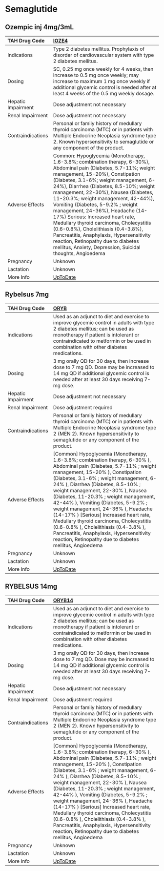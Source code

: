 # Semaglutide

## Ozempic inj 4mg/3mL

| TAH Drug Code      | [IOZE4](https://www.tahsda.org.tw/drugs/hissearch.php?drug_code=IOZE4)                                                                                                                                                                                                                                                                                                                                                                                                                                                                                                                                                                                          |
|:-------------------|:----------------------------------------------------------------------------------------------------------------------------------------------------------------------------------------------------------------------------------------------------------------------------------------------------------------------------------------------------------------------------------------------------------------------------------------------------------------------------------------------------------------------------------------------------------------------------------------------------------------------------------------------------------------|
| Indications        | Type 2 diabetes mellitus. Prophylaxis of disorder of cardiovascular system with type 2 diabetes mellitus.                                                                                                                                                                                                                                                                                                                                                                                                                                                                                                                                                       |
| Dosing             | SC, 0.25 mg once weekly for 4 weeks, then increase to 0.5 mg once weekly; may increase to maximum 1 mg once weekly if additional glycemic control is needed after at least 4 weeks of the 0.5 mg weekly dosage.                                                                                                                                                                                                                                                                                                                                                                                                                                                 |
| Hepatic Impairment | Dose adjustment not necessary                                                                                                                                                                                                                                                                                                                                                                                                                                                                                                                                                                                                                                   |
| Renal Impairment   | Dose adjustment not necessary                                                                                                                                                                                                                                                                                                                                                                                                                                                                                                                                                                                                                                   |
| Contraindications  | Personal or family history of medullary thyroid carcinoma (MTC) or in patients with Multiple Endocrine Neoplasia syndrome type 2. Known hypersensitivity to semaglutide or any component of the product.                                                                                                                                                                                                                                                                                                                                                                                                                                                        |
| Adverse Effects    | Common: Hypoglycemia (Monotherapy, 1.6-3.8%; combination therapy, 6-30%), Abdominal pain (Diabetes, 5.7-11%; weight management, 15-20%), Constipation (Diabetes, 3.1-6%; weight management, 6-24%), Diarrhea (Diabetes, 8.5-10%; weight management, 22-30%), Nausea (Diabetes, 11-20.3%; weight management, 42-44%), Vomiting (Diabetes, 5-9.2% ; weight management, 24-36%), Headache (14-17%) Serious: Increased heart rate, Medullary thyroid carcinoma, Cholecystitis (0.6-0.8%), Cholelithiasis (0.4-3.8%), Pancreatitis, Anaphylaxis, Hypersensitivity reaction, Retinopathy due to diabetes mellitus, Anxiety, Depression, Suicidal thoughts, Angioedema |
| Pregnancy          | Unknown                                                                                                                                                                                                                                                                                                                                                                                                                                                                                                                                                                                                                                                         |
| Lactation          | Unknown                                                                                                                                                                                                                                                                                                                                                                                                                                                                                                                                                                                                                                                         |
| More Info          | [UpToDate](https://www.uptodate.com/contents/semaglutide-drug-information)                                                                                                                                                                                                                                                                                                                                                                                                                                                                                                                                                                                      |

## Rybelsus 7mg

| TAH Drug Code      | [ORYB](https://www.tahsda.org.tw/drugs/hissearch.php?drug_code=ORYB)                                                                                                                                                                                                                                                                                                                                                                                                                                                                                                                                                                   |
|:-------------------|:---------------------------------------------------------------------------------------------------------------------------------------------------------------------------------------------------------------------------------------------------------------------------------------------------------------------------------------------------------------------------------------------------------------------------------------------------------------------------------------------------------------------------------------------------------------------------------------------------------------------------------------|
| Indications        | Used as an adjunct to diet and exercise to improve glycemic control in adults with type 2 diabetes mellitus; can be used as monotherapy if patient is intolerant or contraindicated to metformin or be used in combination with other diabetes medications.                                                                                                                                                                                                                                                                                                                                                                            |
| Dosing             | 3 mg orally QD for 30 days, then increase dose to 7 mg QD. Dose may be increased to 14 mg QD if additional glycemic control is needed after at least 30 days receiving 7-mg dose.                                                                                                                                                                                                                                                                                                                                                                                                                                                      |
| Hepatic Impairment | Dose adjustment not necessary                                                                                                                                                                                                                                                                                                                                                                                                                                                                                                                                                                                                          |
| Renal Impairment   | Dose adjustment required                                                                                                                                                                                                                                                                                                                                                                                                                                                                                                                                                                                                               |
| Contraindications  | Personal or family history of medullary thyroid carcinoma (MTC) or in patients with Multiple Endocrine Neoplasia syndrome type 2 (MEN 2). Known hypersensitivity to semaglutide or any component of the product.                                                                                                                                                                                                                                                                                                                                                                                                                       |
| Adverse Effects    | [Common] Hypoglycemia (Monotherapy, 1.6-3.8%; combination therapy, 6-30% ), Abdominal pain (Diabetes, 5.7-11% ; weight management, 15-20% ), Constipation (Diabetes, 3.1-6% ; weight management, 6-24% ), Diarrhea (Diabetes, 8.5-10% ; weight management, 22-30% ), Nausea (Diabetes, 11-20.3% ; weight management, 42-44% ), Vomiting (Diabetes, 5-9.2% ; weight management, 24-36% ), Headache (14-17% ) [Serious] Increased heart rate, Medullary thyroid carcinoma, Cholecystitis (0.6-0.8% ), Cholelithiasis (0.4-3.8% ), Pancreatitis, Anaphylaxis, Hypersensitivity reaction, Retinopathy due to diabetes mellitus, Angioedema |
| Pregnancy          | Unknown                                                                                                                                                                                                                                                                                                                                                                                                                                                                                                                                                                                                                                |
| Lactation          | Unknown                                                                                                                                                                                                                                                                                                                                                                                                                                                                                                                                                                                                                                |
| More Info          | [UpToDate](https://www.uptodate.com/contents/semaglutide-drug-information)                                                                                                                                                                                                                                                                                                                                                                                                                                                                                                                                                             |

## RYBELSUS 14mg

| TAH Drug Code      | [ORYB14](https://www.tahsda.org.tw/drugs/hissearch.php?drug_code=ORYB14)                                                                                                                                                                                                                                                                                                                                                                                                                                                                                                                                                               |
|:-------------------|:---------------------------------------------------------------------------------------------------------------------------------------------------------------------------------------------------------------------------------------------------------------------------------------------------------------------------------------------------------------------------------------------------------------------------------------------------------------------------------------------------------------------------------------------------------------------------------------------------------------------------------------|
| Indications        | Used as an adjunct to diet and exercise to improve glycemic control in adults with type 2 diabetes mellitus; can be used as monotherapy if patient is intolerant or contraindicated to metformin or be used in combination with other diabetes medications.                                                                                                                                                                                                                                                                                                                                                                            |
| Dosing             | 3 mg orally QD for 30 days, then increase dose to 7 mg QD. Dose may be increased to 14 mg QD if additional glycemic control is needed after at least 30 days receiving 7-mg dose.                                                                                                                                                                                                                                                                                                                                                                                                                                                      |
| Hepatic Impairment | Dose adjustment not necessary                                                                                                                                                                                                                                                                                                                                                                                                                                                                                                                                                                                                          |
| Renal Impairment   | Dose adjustment required                                                                                                                                                                                                                                                                                                                                                                                                                                                                                                                                                                                                               |
| Contraindications  | Personal or family history of medullary thyroid carcinoma (MTC) or in patients with Multiple Endocrine Neoplasia syndrome type 2 (MEN 2). Known hypersensitivity to semaglutide or any component of the product.                                                                                                                                                                                                                                                                                                                                                                                                                       |
| Adverse Effects    | [Common] Hypoglycemia (Monotherapy, 1.6-3.8%; combination therapy, 6-30% ), Abdominal pain (Diabetes, 5.7-11% ; weight management, 15-20% ), Constipation (Diabetes, 3.1-6% ; weight management, 6-24% ), Diarrhea (Diabetes, 8.5-10% ; weight management, 22-30% ), Nausea (Diabetes, 11-20.3% ; weight management, 42-44% ), Vomiting (Diabetes, 5-9.2% ; weight management, 24-36% ), Headache (14-17% ) [Serious] Increased heart rate, Medullary thyroid carcinoma, Cholecystitis (0.6-0.8% ), Cholelithiasis (0.4-3.8% ), Pancreatitis, Anaphylaxis, Hypersensitivity reaction, Retinopathy due to diabetes mellitus, Angioedema |
| Pregnancy          | Unknown                                                                                                                                                                                                                                                                                                                                                                                                                                                                                                                                                                                                                                |
| Lactation          | Unknown                                                                                                                                                                                                                                                                                                                                                                                                                                                                                                                                                                                                                                |
| More Info          | [UpToDate](https://www.uptodate.com/contents/semaglutide-drug-information)                                                                                                                                                                                                                                                                                                                                                                                                                                                                                                                                                             |

